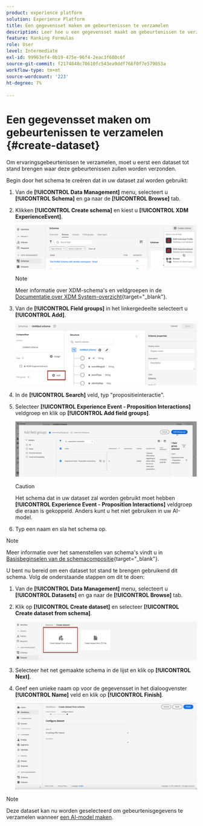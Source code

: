 ```yaml
---
product: experience platform
solution: Experience Platform
title: Een gegevensset maken om gebeurtenissen te verzamelen
description: Leer hoe u een gegevensset maakt om gebeurtenissen te verzamelen
feature: Ranking Formulas
role: User
level: Intermediate
exl-id: 99963ef4-0b19-475e-96f4-2eac3f680c6f
source-git-commit: f2174848c70610fc543ea9ddf766f0f7e579053a
workflow-type: tm+mt
source-wordcount: '223'
ht-degree: 7%

---
```


# Een gegevensset maken om gebeurtenissen te verzamelen {#create-dataset}

Om ervaringsgebeurtenissen te verzamelen, moet u eerst een dataset tot stand brengen waar deze gebeurtenissen zullen worden verzonden.

Begin door het schema te creëren dat in uw dataset zal worden gebruikt:

1. Van de **[!UICONTROL Data Management]** menu, selecteert u **[!UICONTROL Schema]** en ga naar de **[!UICONTROL Browse]** tab.

1. Klikken **[!UICONTROL Create schema]** en kiest u **[!UICONTROL XDM ExperienceEvent]**.

   ![](../assets/ai-ranking-xdm-event.png)

   >[!NOTE]
   >
   >Meer informatie over XDM-schema&#39;s en veldgroepen in de [Documentatie over XDM System-overzicht](https://experienceleague.adobe.com/docs/experience-platform/xdm/home.html?lang=nl){target="_blank"}.

1. Van de **[!UICONTROL Field groups]** in het linkergedeelte selecteert u **[!UICONTROL Add]**.

   ![](../assets/ai-ranking-fields-groups.png)

1. In de **[!UICONTROL Search]** veld, typ &quot;propositieinteractie&quot;.

1. Selecteer **[!UICONTROL Experience Event - Proposition Interactions]** veldgroep en klik op **[!UICONTROL Add field groups]**.

   ![](../assets/ai-ranking-add-field-group.png)

   >[!CAUTION]
   >
   >Het schema dat in uw dataset zal worden gebruikt moet hebben **[!UICONTROL Experience Event - Proposition Interactions]** veldgroep die eraan is gekoppeld. Anders kunt u het niet gebruiken in uw AI-model.

1. Typ een naam en sla het schema op.

>[!NOTE]
>
>Meer informatie over het samenstellen van schema&#39;s vindt u in [Basisbeginselen van de schemacompositie](https://experienceleague.adobe.com/docs/experience-platform/xdm/schema/composition.html#understanding-schemas){target="_blank"}.

U bent nu bereid om een dataset tot stand te brengen gebruikend dit schema. Volg de onderstaande stappen om dit te doen:

1. Van de **[!UICONTROL Data Management]** menu, selecteert u **[!UICONTROL Datasets]** en ga naar de **[!UICONTROL Browse]** tab.

1. Klik op **[!UICONTROL Create dataset]** en selecteer **[!UICONTROL Create dataset from schema]**.

   ![](../assets/ai-ranking-create-dataset-from-schema.png)

1. Selecteer het net gemaakte schema in de lijst en klik op **[!UICONTROL Next]**.

1. Geef een unieke naam op voor de gegevensset in het dialoogvenster **[!UICONTROL Name]** veld en klik op **[!UICONTROL Finish]**.

   ![](../assets/ai-ranking-dataset-name.png)

>[!NOTE]
>
>Deze dataset kan nu worden geselecteerd om gebeurtenisgegevens te verzamelen wanneer [een AI-model maken](../ranking/create-ranking-strategies.md).
